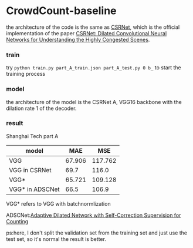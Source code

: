 # CrowdCount-baseline

the architecture of the code is the same as [CSRNet](https://arxiv.org/abs/1802.10062), which is the official implementation of the paper [CSRNet: Dilated Convolutional Neural Networks for Understanding the Highly Congested Scenes](https://arxiv.org/abs/1802.10062).

### train
try `python train.py part_A_train.json part_A_test.py 0 b_` to start the training process

### model
the architecture of the model is the CSRNet A, VGG16 backbone with the dilation rate 1 of the decoder.

### result
Shanghai Tech part A

| model         | MAE  | MSE  |
| ------------- | ---- | ---- |
| VGG           |67.906|117.762|
| VGG in CSRNet |69.7|116.0|
| VGG*          |65.721|109.128|
| VGG* in ADSCNet|66.5|106.9|

VGG* refers to VGG with batchnormlization

ADSCNet:[Adaptive Dilated Network with Self-Correction Supervision for Counting](https://openaccess.thecvf.com/content_CVPR_2020/papers/Bai_Adaptive_Dilated_Network_With_Self-Correction_Supervision_for_Counting_CVPR_2020_paper.pdf)

ps:here, I don't split the validation set from the training set and just use the test set, so it's normal the result is better.
